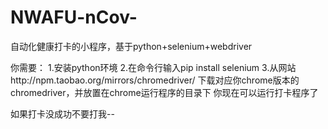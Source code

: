 # NWAFU-nCov-
自动化健康打卡的小程序，基于python+selenium+webdriver

你需要：
1.安装python环境
2.在命令行输入pip install selenium
3.从网站http://npm.taobao.org/mirrors/chromedriver/ 下载对应你chrome版本的chromedriver，并放置在chrome运行程序的目录下
你现在可以运行打卡程序了

如果打卡没成功不要打我--

